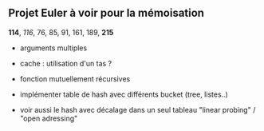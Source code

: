 Projet Euler à voir pour la mémoisation
---------------------------------------

**114**, *116*, 76, 85, 91, 161, 189, **215**

- arguments multiples
- cache : utilisation d'un tas ?
- fonction mutuellement récursives

- implémenter table de hash avec différents bucket (tree, listes..)
- voir aussi le hash avec décalage dans un seul tableau
"linear probing" / "open adressing"

